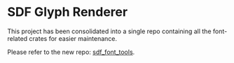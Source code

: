 # SDF Glyph Renderer

This project has been consolidated into a single repo containing all the font-related crates for easier maintenance.

Please refer to the new repo: [sdf_font_tools](https://github.com/stadiamaps/sdf_font_tools).
